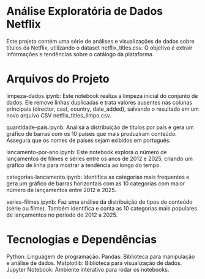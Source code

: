 # Análise Exploratória de Dados Netflix

Este projeto contém uma série de análises e visualizações de dados sobre títulos da Netflix, utilizando o dataset netflix_titles.csv. O objetivo é extrair informações e tendências sobre o catálogo da plataforma.

# Arquivos do Projeto

limpeza-dados.ipynb: Este notebook realiza a limpeza inicial do conjunto de dados. Ele remove linhas duplicadas e trata valores ausentes nas colunas principais (director, cast, country, date_added), salvando o resultado em um novo arquivo CSV netflix_titles_limpo.csv.

quantidade-país.ipynb: Analisa a distribuição de títulos por país e gera um gráfico de barras com os 10 países que mais produziram conteúdo. Assegura que os nomes de países sejam exibidos em português.

lancamento-por-ano.ipynb: Este notebook explora o número de lançamentos de filmes e séries entre os anos de 2012 e 2025, criando um gráfico de linha para mostrar a tendência ao longo do tempo.

categorias-lancamento.ipynb: Identifica as categorias mais frequentes e gera um gráfico de barras horizontais com as 10 categorias com maior número de lançamentos entre 2012 e 2025.

series-filmes.ipynb: Faz uma análise da distribuição de tipos de conteúdo (série ou filme). Também identifica e conta as 10 categorias mais populares de lançamentos no período de 2012 a 2025.

# Tecnologias e Dependências

Python: Linguagem de programação.
Pandas: Biblioteca para manipulação e análise de dados.
Matplotlib: Biblioteca para visualização de dados.
Jupyter Notebook: Ambiente interativo para rodar os notebooks.